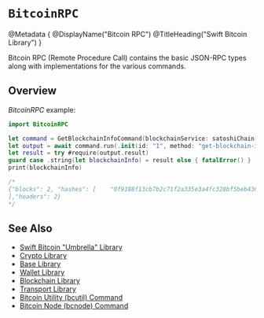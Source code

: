 # ``BitcoinRPC``

@Metadata {
    @DisplayName("Bitcoin RPC")
    @TitleHeading("Swift Bitcoin Library")
}

Bitcoin RPC (Remote Procedure Call) contains the basic JSON-RPC types along with implementations for the various commands.

## Overview

_BitcoinRPC_ example:

```swift
import BitcoinRPC

let command = GetBlockchainInfoCommand(blockchainService: satoshiChain)
let output = await command.run(.init(id: "1", method: "get-blockchain-info", params: .none))
let result = try #require(output.result)
guard case .string(let blockchainInfo) = result else { fatalError() }
print(blockchainInfo)

/*
{"blocks": 2, "hashes": [    "0f9188f13cb7b2c71f2a335e3a4fc328bf5beb436012afca590b1a11466e2206",    "23b822b7912cf1b96f1ec5bb07fba40fdd0e889b1f650662f2c0336db9220851"
],"headers": 2}
*/
```

## See Also

- [Swift Bitcoin "Umbrella" Library][swiftbitcoin]
- [Crypto Library][crypto]
- [Base Library][base]
- [Wallet Library][wallet]
- [Blockchain Library][blockchain]
- [Transport Library][transport]
- [Bitcoin Utility (bcutil) Command][bcutil]
- [Bitcoin Node (bcnode) Command][bcnode]

<!-- links -->

[swiftbitcoin]: https://swift-bitcoin.github.io/docc/documentation/bitcoin/
[crypto]: https://swift-bitcoin.github.io/docc/crypto/documentation/bitcoincrypto/
[base]: https://swift-bitcoin.github.io/docc/base/documentation/bitcoinbase/
[wallet]: https://swift-bitcoin.github.io/docc/wallet/documentation/bitcoinwallet/
[blockchain]: https://swift-bitcoin.github.io/docc/blockchain/documentation/bitcoinblockchain/
[transport]: https://swift-bitcoin.github.io/docc/transport/documentation/bitcointransport/
[bcnode]: https://swift-bitcoin.github.io/docc/bcnode/documentation/bitcoinnode/
[bcutil]: https://swift-bitcoin.github.io/docc/bcutil/documentation/bitcoinutility/
